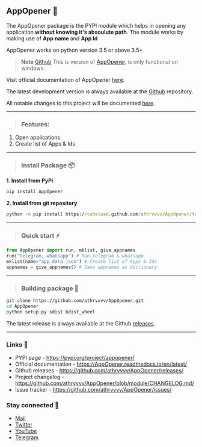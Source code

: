 ## AppOpener 👏

The AppOpener package is the PYPI module which helps in opening any application **without knowing it's absoulute path**. The module works by making use of <b> App name </b> and <b> App Id </b>

AppOpener works on python version 3.5 or above 3.5+

> **Note**
<a href="https://github.com/athrvvvv/AppOpener" target="_blank">Github</a>
> This is version of <a href="https://pypi.org/project/appopener" target="_blank">AppOpener</a>, is only functional on windows.

Visit official documentation of AppOpener <a href="https://AppOpener.readthedocs.io/en/latest/" target="_blank">here</a>.

The latest development version is always available at the <a href="https://github.com/athrvvvv/AppOpener" target="_blank">Github</a> repository.

All notable changes to this project will be documented <a href="https://github.com/athrvvvv/AppOpener/blob/module/CHANGELOG.md" target="_blank">here</a>.

---

> ### Features:

1. Open applications
2. Create list of Apps & Ids

---

> ### Install Package 📦

<b>1. Install from PyPi</b>

``` cmd
pip install AppOpener
```

<b>2. Install from git repository</b>

``` cmd
python -m pip install https://codeload.github.com/athrvvvv/AppOpener/tar.gz/refs/tags/v1.2
```

---

> ### Quick start ⚡

``` python
from AppOpener import run, mklist, give_appnames
run("telegram, whatsapp") # RUn telegram & whatsapp
mklist(name="app_data.json") # Create list of Apps & Ids
appnames = give_appnames() # Save appnames as dictionary
```

---
> ### Building package 🔨

``` sh
git clone https://github.com/athrvvvv/AppOpener.git
cd AppOpener
python setup.py sdist bdist_wheel
```
The latest release is always available at the Github <a href="https://github.com/athrvvvv/AppOpener" target="_blank">releases</a>.

---

### Links 🔗

- PYPI page - https://pypi.org/project/appopener/
- Official documentation - https://AppOpener.readthedocs.io/en/latest/
- Github releases - https://github.com/athrvvvv/AppOpener/releases/
- Project changelog - https://github.com/athrvvvv/AppOpener/blob/module/CHANGELOG.md/ 
- Issue tracker - https://github.com/athrvvvv/AppOpener/issues/

### Stay connected 🤝

- [Mail](mailto:athrvchaulkar@gmail.com)
- [Twitter](https://twitter.com/athrvvvvv)
- [YouTube](https://www.youtube.com/c/ACUNBOXING2017)
- [Telegram](https://telegram.me/buddy_join)
